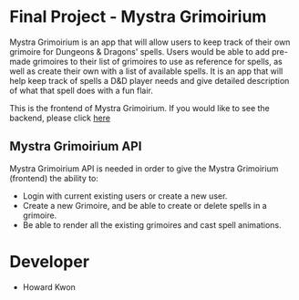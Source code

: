 # Final Project - Mystra Grimoirium

Mystra Grimoirium is an app that will allow users to keep track of their own grimoire for Dungeons & Dragons' spells. Users would be able to add pre-made grimoires to their list of grimoires to use as reference for spells, as well as create their own with a list of available spells. It is an app that will help keep track of spells a D&D player needs and give detailed description of what that spell does with a fun flair.

This is the frontend of Mystra Grimoirium. If you would like to see the backend, please click [here](https://github.com/HowieKw/mystra-grimoirium-frontend)


## Mystra Grimoirium API
Mystra Grimoirium API is needed in order to give the Mystra Grimoirium (frontend) the ability to:

* Login with current existing users or create a new user.
* Create a new Grimoire, and be able to create or delete spells in a grimoire.
* Be able to render all the existing grimoires and cast spell animations. 


# Developer
* Howard Kwon